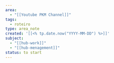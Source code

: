 ```yaml
---
area:
  - "[[Youtube PKM Channel]]"
tags:
  - roteiro
type: area_note
created: '[[<% tp.date.now("YYYY-MM-DD") %>]]'
subject:
  - "[[hub-work]]"
  - "[[hub-menagement]]"
status: to start
---
```

